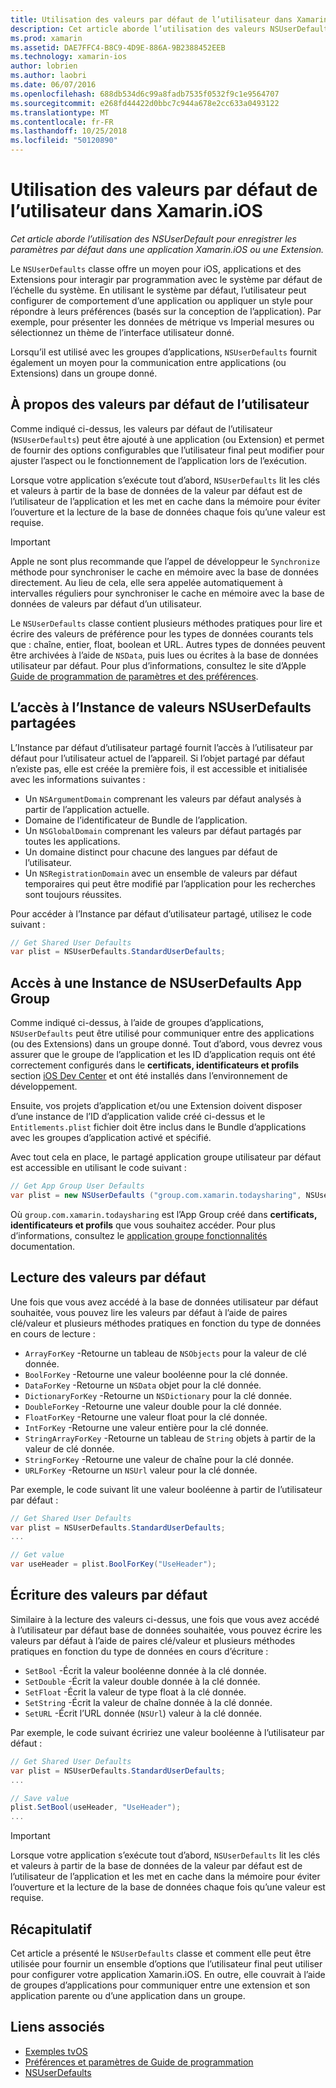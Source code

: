```yaml
---
title: Utilisation des valeurs par défaut de l’utilisateur dans Xamarin.iOS
description: Cet article aborde l’utilisation des valeurs NSUserDefaults pour enregistrer les paramètres par défaut dans une application Xamarin iOS ou une extension. Il décrit les valeurs NSUserDefaults à un niveau élevé et explique comment lire et écrire les valeurs.
ms.prod: xamarin
ms.assetid: DAE7FFC4-B8C9-4D9E-886A-9B2388452EEB
ms.technology: xamarin-ios
author: lobrien
ms.author: laobri
ms.date: 06/07/2016
ms.openlocfilehash: 688db534d6c99a8fadb7535f0532f9c1e9564707
ms.sourcegitcommit: e268fd44422d0bbc7c944a678e2cc633a0493122
ms.translationtype: MT
ms.contentlocale: fr-FR
ms.lasthandoff: 10/25/2018
ms.locfileid: "50120890"
---
```

# <a name="working-with-user-defaults-in-xamarinios"></a>Utilisation des valeurs par défaut de l’utilisateur dans Xamarin.iOS

_Cet article aborde l’utilisation des NSUserDefault pour enregistrer les paramètres par défaut dans une application Xamarin.iOS ou une Extension._


Le `NSUserDefaults` classe offre un moyen pour iOS, applications et des Extensions pour interagir par programmation avec le système par défaut de l’échelle du système. En utilisant le système par défaut, l’utilisateur peut configurer de comportement d’une application ou appliquer un style pour répondre à leurs préférences (basés sur la conception de l’application). Par exemple, pour présenter les données de métrique vs Imperial mesures ou sélectionnez un thème de l’interface utilisateur donné.

Lorsqu’il est utilisé avec les groupes d’applications, `NSUserDefaults` fournit également un moyen pour la communication entre applications (ou Extensions) dans un groupe donné.

<a name="About-User-Defaults" />

## <a name="about-user-defaults"></a>À propos des valeurs par défaut de l’utilisateur

Comme indiqué ci-dessus, les valeurs par défaut de l’utilisateur (`NSUserDefaults`) peut être ajouté à une application (ou Extension) et permet de fournir des options configurables que l’utilisateur final peut modifier pour ajuster l’aspect ou le fonctionnement de l’application lors de l’exécution.

Lorsque votre application s’exécute tout d’abord, `NSUserDefaults` lit les clés et valeurs à partir de la base de données de la valeur par défaut est de l’utilisateur de l’application et les met en cache dans la mémoire pour éviter l’ouverture et la lecture de la base de données chaque fois qu’une valeur est requise. 

> [!IMPORTANT]
> Apple ne sont plus recommande que l’appel de développeur le `Synchronize` méthode pour synchroniser le cache en mémoire avec la base de données directement. Au lieu de cela, elle sera appelée automatiquement à intervalles réguliers pour synchroniser le cache en mémoire avec la base de données de valeurs par défaut d’un utilisateur.

Le `NSUserDefaults` classe contient plusieurs méthodes pratiques pour lire et écrire des valeurs de préférence pour les types de données courants tels que : chaîne, entier, float, boolean et URL. Autres types de données peuvent être archivées à l’aide de `NSData`, puis lues ou écrites à la base de données utilisateur par défaut. Pour plus d’informations, consultez le site d’Apple [Guide de programmation de paramètres et des préférences](https://developer.apple.com/library/mac/documentation/Cocoa/Conceptual/UserDefaults/Introduction/Introduction.html#//apple_ref/doc/uid/10000059i).

<a name="Accessing-the-Shared-NSUserDefaults-Instance" />

## <a name="accessing-the-shared-nsuserdefaults-instance"></a>L’accès à l’Instance de valeurs NSUserDefaults partagées 

L’Instance par défaut d’utilisateur partagé fournit l’accès à l’utilisateur par défaut pour l’utilisateur actuel de l’appareil. Si l’objet partagé par défaut n’existe pas, elle est créée la première fois, il est accessible et initialisée avec les informations suivantes :

- Un `NSArgumentDomain` comprenant les valeurs par défaut analysés à partir de l’application actuelle.
- Domaine de l’identificateur de Bundle de l’application.
- Un `NSGlobalDomain` comprenant les valeurs par défaut partagés par toutes les applications.
- Un domaine distinct pour chacune des langues par défaut de l’utilisateur.
- Un `NSRegistrationDomain` avec un ensemble de valeurs par défaut temporaires qui peut être modifié par l’application pour les recherches sont toujours réussites.

Pour accéder à l’Instance par défaut d’utilisateur partagé, utilisez le code suivant :

```csharp
// Get Shared User Defaults
var plist = NSUserDefaults.StandardUserDefaults;
```

<a name="Accessing-an-App-Group-NSUserDefaults-Instance" />

## <a name="accessing-an-app-group-nsuserdefaults-instance"></a>Accès à une Instance de NSUserDefaults App Group

Comme indiqué ci-dessus, à l’aide de groupes d’applications, `NSUserDefaults` peut être utilisé pour communiquer entre des applications (ou des Extensions) dans un groupe donné. Tout d’abord, vous devrez vous assurer que le groupe de l’application et les ID d’application requis ont été correctement configurés dans le **certificats, identificateurs et profils** section [iOS Dev Center](https://developer.apple.com/devcenter/ios/) et ont été installés dans l’environnement de développement.

Ensuite, vos projets d’application et/ou une Extension doivent disposer d’une instance de l’ID d’application valide créé ci-dessus et le `Entitlements.plist` fichier doit être inclus dans le Bundle d’applications avec les groupes d’application activé et spécifié.

Avec tout cela en place, le partagé application groupe utilisateur par défaut est accessible en utilisant le code suivant :

```csharp
// Get App Group User Defaults
var plist = new NSUserDefaults ("group.com.xamarin.todaysharing", NSUserDefaultsType.SuiteName);
```

Où `group.com.xamarin.todaysharing` est l’App Group créé dans **certificats, identificateurs et profils** que vous souhaitez accéder. Pour plus d’informations, consultez le [application groupe fonctionnalités](~/ios/deploy-test/provisioning/capabilities/app-groups-capabilities.md) documentation.

<a name="Reading-Default-Values" />

## <a name="reading-default-values"></a>Lecture des valeurs par défaut

Une fois que vous avez accédé à la base de données utilisateur par défaut souhaitée, vous pouvez lire les valeurs par défaut à l’aide de paires clé/valeur et plusieurs méthodes pratiques en fonction du type de données en cours de lecture :

- `ArrayForKey` -Retourne un tableau de `NSObjects` pour la valeur de clé donnée.
- `BoolForKey` -Retourne une valeur booléenne pour la clé donnée.
- `DataForKey` -Retourne un `NSData` objet pour la clé donnée.
- `DictionaryForKey` -Retourne un `NSDictionary` pour la clé donnée.
- `DoubleForKey` -Retourne une valeur double pour la clé donnée.
- `FloatForKey` -Retourne une valeur float pour la clé donnée.
- `IntForKey` -Retourne une valeur entière pour la clé donnée.
- `StringArrayForKey` -Retourne un tableau de `String` objets à partir de la valeur de clé donnée.
- `StringForKey` -Retourne une valeur de chaîne pour la clé donnée.
- `URLForKey` -Retourne un `NSUrl` valeur pour la clé donnée.

Par exemple, le code suivant lit une valeur booléenne à partir de l’utilisateur par défaut :

```csharp
// Get Shared User Defaults
var plist = NSUserDefaults.StandardUserDefaults;
...

// Get value
var useHeader = plist.BoolForKey("UseHeader");

```

<a name="Writing-Default-Values" />

## <a name="writing-default-values"></a>Écriture des valeurs par défaut

Similaire à la lecture des valeurs ci-dessus, une fois que vous avez accédé à l’utilisateur par défaut base de données souhaitée, vous pouvez écrire les valeurs par défaut à l’aide de paires clé/valeur et plusieurs méthodes pratiques en fonction du type de données en cours d’écriture :

- `SetBool` -Écrit la valeur booléenne donnée à la clé donnée.
- `SetDouble` -Écrit la valeur double donnée à la clé donnée.
- `SetFloat` -Écrit la valeur de type float à la clé donnée.
- `SetString` -Écrit la valeur de chaîne donnée à la clé donnée.
- `SetURL` -Écrit l’URL donnée (`NSUrl`) valeur à la clé donnée.

Par exemple, le code suivant écririez une valeur booléenne à l’utilisateur par défaut :

```csharp
// Get Shared User Defaults
var plist = NSUserDefaults.StandardUserDefaults;
...

// Save value
plist.SetBool(useHeader, "UseHeader");
...

```

> [!IMPORTANT]
> Lorsque votre application s’exécute tout d’abord, `NSUserDefaults` lit les clés et valeurs à partir de la base de données de la valeur par défaut est de l’utilisateur de l’application et les met en cache dans la mémoire pour éviter l’ouverture et la lecture de la base de données chaque fois qu’une valeur est requise.



<a name="Summary" />

## <a name="summary"></a>Récapitulatif

Cet article a présenté le `NSUserDefaults` classe et comment elle peut être utilisée pour fournir un ensemble d’options que l’utilisateur final peut utiliser pour configurer votre application Xamarin.iOS. En outre, elle couvrait à l’aide de groupes d’applications pour communiquer entre une extension et son application parente ou d’une application dans un groupe.


## <a name="related-links"></a>Liens associés

- [Exemples tvOS](https://developer.xamarin.com/samples/tvos/all/)
- [Préférences et paramètres de Guide de programmation](https://developer.apple.com/library/mac/documentation/Cocoa/Conceptual/UserDefaults/Introduction/Introduction.html#//apple_ref/doc/uid/10000059i)
- [NSUserDefaults](https://developer.apple.com/library/mac/documentation/Cocoa/Reference/Foundation/Classes/NSUserDefaults_Class/#//apple_ref/doc/constant_group/NSUserDefaults_Domains)
